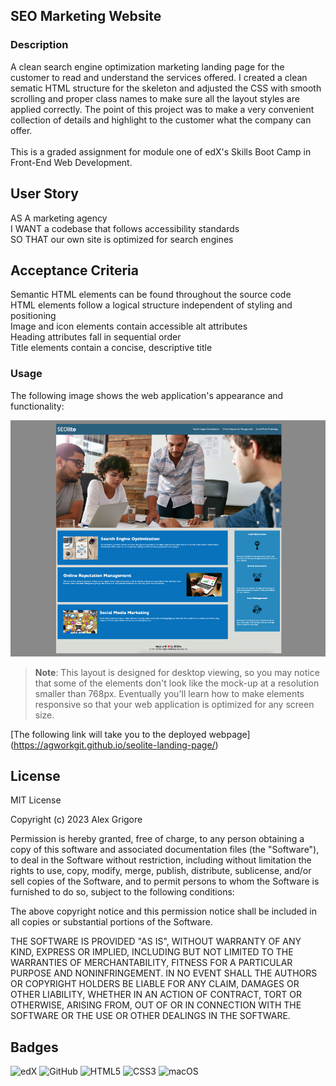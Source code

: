 ## SEO Marketing Website

### Description

A clean search engine optimization marketing landing page for the customer to read and understand the services offered.
I created a clean sematic HTML structure for the skeleton and adjusted the CSS with smooth scrolling and proper class names
to make sure all the layout styles are applied correctly.
The point of this project was to make a very convenient collection of details and highlight to the customer what the company can offer.
<br>
<br>
This is a graded assignment for module one of edX's Skills Boot Camp in Front-End Web Development.

## User Story

AS A marketing agency
<br>
I WANT a codebase that follows accessibility standards
<br>
SO THAT our own site is optimized for search engines

## Acceptance Criteria

Semantic HTML elements can be found throughout the source code
<br>
HTML elements follow a logical structure independent of styling and positioning
<br>
Image and icon elements contain accessible alt attributes
<br>
Heading attributes fall in sequential order
<br>
Title elements contain a concise, descriptive title

### Usage

The following image shows the web application's appearance and functionality:

![The SEOlite webpage includes a navigation bar, a header image, and cards with text and images at the bottom of the page.](/assets/01-html-css-git-challenge-demo.png)

> **Note**: This layout is designed for desktop viewing, so you may notice that some of the elements don't look like the mock-up at a resolution smaller than 768px. Eventually you'll learn how to make elements responsive so that your web application is optimized for any screen size.

[The following link will take you to the deployed webpage] (https://agworkgit.github.io/seolite-landing-page/)

## License

MIT License

Copyright (c) 2023 Alex Grigore

Permission is hereby granted, free of charge, to any person obtaining a copy
of this software and associated documentation files (the "Software"), to deal
in the Software without restriction, including without limitation the rights
to use, copy, modify, merge, publish, distribute, sublicense, and/or sell
copies of the Software, and to permit persons to whom the Software is
furnished to do so, subject to the following conditions:

The above copyright notice and this permission notice shall be included in all
copies or substantial portions of the Software.

THE SOFTWARE IS PROVIDED "AS IS", WITHOUT WARRANTY OF ANY KIND, EXPRESS OR
IMPLIED, INCLUDING BUT NOT LIMITED TO THE WARRANTIES OF MERCHANTABILITY,
FITNESS FOR A PARTICULAR PURPOSE AND NONINFRINGEMENT. IN NO EVENT SHALL THE
AUTHORS OR COPYRIGHT HOLDERS BE LIABLE FOR ANY CLAIM, DAMAGES OR OTHER
LIABILITY, WHETHER IN AN ACTION OF CONTRACT, TORT OR OTHERWISE, ARISING FROM,
OUT OF OR IN CONNECTION WITH THE SOFTWARE OR THE USE OR OTHER DEALINGS IN THE
SOFTWARE.

## Badges

![edX](https://img.shields.io/badge/edX-%2302262B.svg?style=for-the-badge&logo=edX&logoColor=white)
![GitHub](https://img.shields.io/badge/github-%23121011.svg?style=for-the-badge&logo=github&logoColor=white)
![HTML5](https://img.shields.io/badge/html5-%23E34F26.svg?style=for-the-badge&logo=html5&logoColor=white)
![CSS3](https://img.shields.io/badge/css3-%231572B6.svg?style=for-the-badge&logo=css3&logoColor=white)
![macOS](https://img.shields.io/badge/mac%20os-000000?style=for-the-badge&logo=macos&logoColor=F0F0F0)
